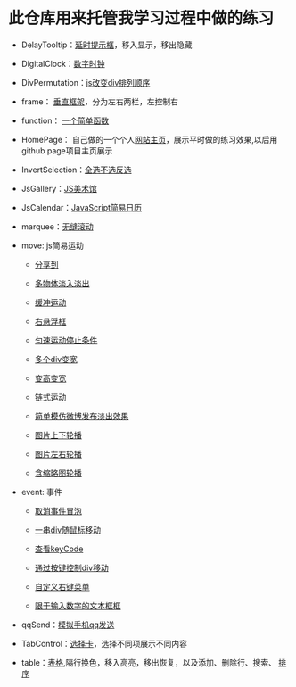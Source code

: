 # 此仓库用来托管我学习过程中做的练习

*   DelayTooltip：[延时提示框](http://byalice.github.io/DailyPractice/DelayTooltip/1.html)，移入显示，移出隐藏

*   DigitalClock：[数字时钟](http://byalice.github.io/DailyPractice/DigitalClock/index.html)

*   DivPermutation：[js改变div排列顺序](http://byalice.github.io/DailyPractice/DivPermutation/1.html)

*   frame： [垂直框架](http://byalice.github.io/DailyPractice/frame/index.html)，分为左右两栏，左控制右

*   function： [一个简单函数](http://byalice.github.io/DailyPractice/function/1.html)

*   HomePage： 自己做的一个个人[网站主页](http://senyu.website/)，展示平时做的练习效果,以后用github page项目主页展示

*   InvertSelection：[全选不选反选](http://byalice.github.io/DailyPractice/InvertSelection/1.html)

*   JsGallery：[JS美术馆](http://byalice.github.io/DailyPractice/JsGallery/gallery.html)

*   JsCalendar：[JavaScript简易日历](http://byalice.github.io/DailyPractice/JsCalendar/1.html)

*   marquee：[无缝滚动](http://byalice.github.io/DailyPractice/marquee/index.html)

* move: js简易运动

  * [分享到](http://byalice.github.io/DailyPractice/move/1.html)

  * [多物体淡入淡出](http://byalice.github.io/DailyPractice/move/2.html)

  * [缓冲运动](http://byalice.github.io/DailyPractice/move/3.html)

  * [右悬浮框](http://byalice.github.io/DailyPractice/move/4.html)

  * [匀速运动停止条件](http://byalice.github.io/DailyPractice/move/5.html)

  * [多个div变宽](http://byalice.github.io/DailyPractice/move/6.html)

  * [变高变宽](http://byalice.github.io/DailyPractice/move/8.html)

  * [链式运动](http://byalice.github.io/DailyPractice/move/7.html)

  * [简单模仿微博发布淡出效果](http://byalice.github.io/DailyPractice/move/9.html)

  * [图片上下轮播](http://byalice.github.io/DailyPractice/move/10.html)

  * [图片左右轮播](http://byalice.github.io/DailyPractice/move/11.html)

  * [含缩略图轮播](http://byalice.github.io/DailyPractice/move/12.html)




* event: 事件

	* [取消事件冒泡](http://byalice.github.io/DailyPractice/event/1.html)

	* [一串div随鼠标移动](http://byalice.github.io/DailyPractice/event/2.html)

	* [查看keyCode](http://byalice.github.io/DailyPractice/event/keyCode.html)

	* [通过按键控制div移动](http://byalice.github.io/DailyPractice/event/3.html)

	* [自定义右键菜单](http://byalice.github.io/DailyPractice/event/4.html)

	* [限于输入数字的文本框框](http://byalice.github.io/DailyPractice/event/5.html)





*   qqSend：[模拟手机qq发送](http://byalice.github.io/DailyPractice/qqSend/1.html)

*   TabControl：[选择卡](http://byalice.github.io/DailyPractice/TabControl/1.html)，选择不同项展示不同内容

*   table：[表格](http://byalice.github.io/DailyPractice/table/1.html),隔行换色，移入高亮，移出恢复，以及添加、删除行、搜索、
[排序](http://byalice.github.io/DailyPractice/table/2.html)
